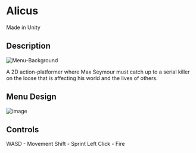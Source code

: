 # Alicus
Made in Unity 

## Description 

![Menu-Background](https://github.com/ReggieSimon/Alicus/assets/70024190/fda3778c-2432-40ae-8321-2585f56928eb)

A 2D action-platformer where Max Seymour must catch up to a serial killer on the loose
that is affecting his world and the lives of others.

## Menu Design 
![image](https://github.com/ReggieSimon/Alicus/assets/70024190/e183af07-c91a-4d72-bcb3-c872119dc47a)

## Controls 

WASD - Movement 
Shift - Sprint
Left Click - Fire 




